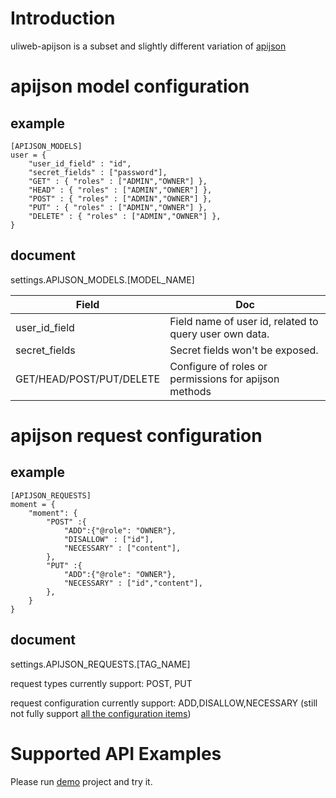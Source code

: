 # Introduction

uliweb-apijson is a subset and slightly different variation of [apijson](https://github.com/TommyLemon/APIJSON/blob/master/Document.md)

# apijson model configuration

## example

```
[APIJSON_MODELS]
user = {
    "user_id_field" : "id",
    "secret_fields" : ["password"],
    "GET" : { "roles" : ["ADMIN","OWNER"] },
    "HEAD" : { "roles" : ["ADMIN","OWNER"] },
    "POST" : { "roles" : ["ADMIN","OWNER"] },
    "PUT" : { "roles" : ["ADMIN","OWNER"] },
    "DELETE" : { "roles" : ["ADMIN","OWNER"] },
}
```

## document

settings.APIJSON_MODELS.[MODEL_NAME]

| Field         | Doc                                                        |
| ------------- | ---------------------------------------------------------- |
| user_id_field | Field name of user id, related to query user own data.     |
| secret_fields | Secret fields won't be exposed.                            |
| GET/HEAD/POST/PUT/DELETE      | Configure of roles or permissions for apijson methods |

# apijson request configuration

## example

```
[APIJSON_REQUESTS]
moment = {
    "moment": {
        "POST" :{
            "ADD":{"@role": "OWNER"},
            "DISALLOW" : ["id"],
            "NECESSARY" : ["content"],
        },
        "PUT" :{
            "ADD":{"@role": "OWNER"},
            "NECESSARY" : ["id","content"],
        },
    }
}
```
## document

settings.APIJSON_REQUESTS.[TAG_NAME]

request types currently support: POST, PUT

request configuration currently support: ADD,DISALLOW,NECESSARY (still not fully support [all the configuration items](https://github.com/TommyLemon/APIJSON/wiki#%E5%AE%9E%E7%8E%B0%E5%8E%9F%E7%90%86))


# Supported API Examples

Please run [demo](../../demo/README.md) project and try it.
